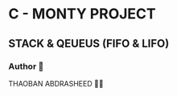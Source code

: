 # C - MONTY PROJECT
## STACK & QEUEUS (FIFO & LIFO)

### Author :boy:
THAOBAN ABDRASHEED :man_technologist:
